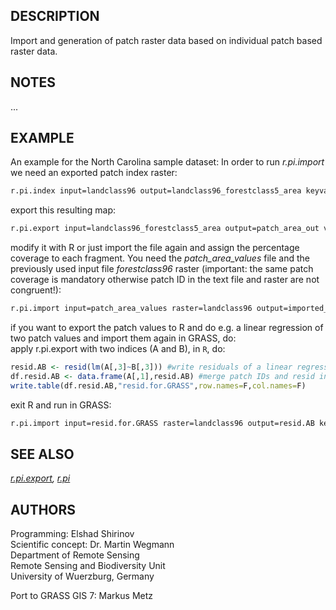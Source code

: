 ## DESCRIPTION

Import and generation of patch raster data based on individual patch
based raster data.

## NOTES

...

## EXAMPLE

An example for the North Carolina sample dataset: In order to run
*r.pi.import* we need an exported patch index raster:

```sh
r.pi.index input=landclass96 output=landclass96_forestclass5_area keyval=5 method=area
```

export this resulting map:

```sh
r.pi.export input=landclass96_forestclass5_area output=patch_area_out values=patch_area_values id_raster=forestclass5_ID stats=average,variance,min
```

modify it with R or just import the file again and assign the percentage
coverage to each fragment. You need the *patch\_area\_values* file and
the previously used input file *forestclass96* raster (important: the
same patch coverage is mandatory otherwise patch ID in the text file and
raster are not congruent\!):

```sh
r.pi.import input=patch_area_values raster=landclass96 output=imported_values keyval=5 id_col=1 val_col=2
```

if you want to export the patch values to R and do e.g. a linear
regression of two patch values and import them again in GRASS, do:  
apply r.pi.export with two indices (A and B), in `R`, do:

```R
resid.AB <- resid(lm(A[,3]~B[,3])) #write residuals of a linear regression
df.resid.AB <- data.frame(A[,1],resid.AB) #merge patch IDs and resid into same data frame
write.table(df.resid.AB,"resid.for.GRASS",row.names=F,col.names=F)
```

exit R and run in GRASS:

```sh
r.pi.import input=resid.for.GRASS raster=landclass96 output=resid.AB keyval=5 id_col=1 val_col=2
```

## SEE ALSO

*[r.pi.export](r.pi.export.md), [r.pi](r.pi.md)*

## AUTHORS

Programming: Elshad Shirinov  
Scientific concept: Dr. Martin Wegmann  
Department of Remote Sensing  
Remote Sensing and Biodiversity Unit  
University of Wuerzburg, Germany

Port to GRASS GIS 7: Markus Metz
